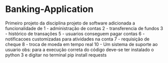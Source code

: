 # Banking-Application
Primeiro projeto da disciplina projeto de software
adicionada a funcionalidade de
1 - administração de contas
2 - transferencia de fundos
3 - histórico de transações
5 - usuarios conseguem pagar contas
6 - notificacoes customizadas para atividades na conta
7 - requisição de cheque 
8 - troca de moeda em tempo real
10 - Um sistema de suporte ao usuario
obs: para a execução correta do código deve-se ter instalado o python 3 e digitar no terminal pip install requests
